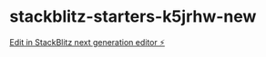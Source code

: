 # stackblitz-starters-k5jrhw-new

[Edit in StackBlitz next generation editor ⚡️](https://stackblitz.com/~/github.com/isti-lab/stackblitz-starters-k5jrhw-new)